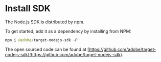 # Install SDK

The Node.js SDK is distributed by [npm](https://www.npmjs.com/package/@adobe/target-nodejs-sdk).

To get started, add it as a dependency by installing from NPM:

<CodeBlock slots="heading, code" repeat="1" languages="JAVA" />

```java
npm i @adobe/target-nodejs-sdk -P
```

The open sourced code can be found at [https://github.com/adobe/target-nodejs-sdk](https://github.com/adobe/target-nodejs-sdk).